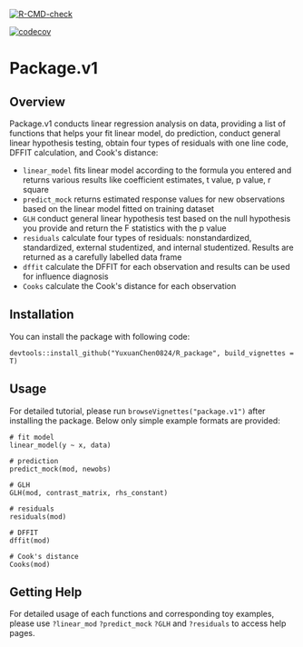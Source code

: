<!-- badges: start -->
[![R-CMD-check](https://github.com/YuxuanChen0824/R_package/workflows/R-CMD-check/badge.svg)](https://github.com/YuxuanChen0824/R_package/actions)

[![codecov](https://codecov.io/gh/YuxuanChen0824/R_package/branch/main/graph/badge.svg?token=QTFT7GWAF8)](https://codecov.io/gh/YuxuanChen0824/R_package)
<!-- badges: end -->

# Package.v1

## Overview

Package.v1 conducts linear regression analysis on data, providing a list of functions that helps your fit linear model, do prediction, 
conduct general linear hypothesis testing, obtain four types of residuals with one line code, DFFIT calculation, and Cook's distance:

* `linear_model` fits linear model according to the formula you entered and returns various results like coefficient estimates, t value, p value, r square
* `predict_mock` returns estimated response values for new observations based on the linear model fitted on training dataset
* `GLH` conduct general linear hypothesis test based on the null hypothesis you provide and return the F statistics with the p value
* `residuals` calculate four types of residuals: nonstandardized, standardized, external studentized, and internal studentized. 
Results are returned as a carefully labelled data frame
* `dffit` calculate the DFFIT for each observation and results can be used for influence diagnosis
* `Cooks` calculate the Cook's distance for each observation 

## Installation
You can install the package with following code:

`devtools::install_github("YuxuanChen0824/R_package", build_vignettes = T)`

## Usage

For detailed tutorial, please run `browseVignettes("package.v1")` after installing the package. Below only simple example formats are provided:

```
# fit model
linear_model(y ~ x, data)

# prediction
predict_mock(mod, newobs)

# GLH
GLH(mod, contrast_matrix, rhs_constant)

# residuals
residuals(mod)

# DFFIT
dffit(mod)

# Cook's distance
Cooks(mod)
```
## Getting Help

For detailed usage of each functions and corresponding toy examples, please use `?linear_mod` `?predict_mock` `?GLH` and `?residuals` to access help pages.

